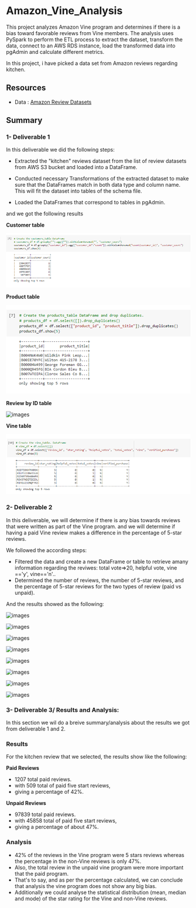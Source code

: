 # Amazon_Vine_Analysis

This project analyzes Amazon Vine program and determines if there is a bias toward favorable reviews from Vine members.
The analysis uses PySpark to perform the ETL process to extract the dataset, transform the data, connect to an AWS RDS instance, load the transformed data into pgAdmin and calculate different metrics.

In this project, i have picked a data set from Amazon reviews regarding kitchen.


## Resources
- Data : [Amazon Review Datasets](https://s3.amazonaws.com/amazon-reviews-pds/tsv/amazon_reviews_us_Kitchen_v1_00.tsv.gz)

## Summary 

### 1- Deliverable 1

In this deliverable we did the following steps:

- Extracted the "kitchen" reviews dataset from the list of review datasets from AWS S3 bucket and loaded into a DataFrame.

- Conducted necessary Transformations of the extracted dataset to make sure that the DataFrames match in both data type and column name. This will fit the dataset into tables of the schema file.

- Loaded the DataFrames that correspond to tables in pgAdmin.

and we got the following results

**Customer table**

![images](https://github.com/morriscomia/Amazon_Vine_Analysis/blob/main/Resources/Customer_table.PNG)

**Product table**

![images](https://github.com/morriscomia/Amazon_Vine_Analysis/blob/main/Resources/Product_table.png)

**Review by ID table**

![images](https://github.com/benaziziasmae/Amazon_Vine_Analysis/blob/main/Resources/Review_ID_table.PNG)

**Vine table**

![images](https://github.com/morriscomia/Amazon_Vine_Analysis/blob/main/Resources/vine_table.png)



### 2- Deliverable 2

In this deliverable, we will determine if there is any bias towards reviews that were written as part of the Vine program. and we will determine if having a paid Vine review makes a difference in the percentage of 5-star reviews.

We followed the according steps:

- Filtered the data and create a new DataFrame or table to retrieve amany information regarding the reviwes: total vote=>20, helpful vote, vine =='y', vine=='n'..
- Determined the number of reviews, the number of 5-star reviews, and the percentage of 5-star reviews for the two types of review (paid vs unpaid).

And the results showed as the following:

![images](https://github.com/benaziziasmae/Amazon_Vine_Analysis/blob/main/Resources/total_vote.PNG)

![images](https://github.com/benaziziasmae/Amazon_Vine_Analysis/blob/main/Resources/helpful_vote.PNG)

![images](https://github.com/benaziziasmae/Amazon_Vine_Analysis/blob/main/Resources/vine_y.PNG)

![images](https://github.com/benaziziasmae/Amazon_Vine_Analysis/blob/main/Resources/vine_n.PNG)

![images](https://github.com/benaziziasmae/Amazon_Vine_Analysis/blob/main/Resources/total_paid_reviews.PNG)

![images](https://github.com/benaziziasmae/Amazon_Vine_Analysis/blob/main/Resources/five_star_Reviews.PNG)

![images](https://github.com/benaziziasmae/Amazon_Vine_Analysis/blob/main/Resources/total_unpaid_reviews.PNG)

![images](https://github.com/benaziziasmae/Amazon_Vine_Analysis/blob/main/Resources/unpaid_five_star_reviews.PNG)

### 3- Deliverable 3/ Results and Analysis:

In this section we wil do a breive summary/analysis about the results we got from deliverable 1 and 2.

### Results
For the kitchen review that we selected, the results show like the following:

**Paid Reviews**

- 1207 total paid reviews.
- with 509 total of paid five start reviews, 
- giving a percentage of 42%.


**Unpaid Reviews**
- 97839 total paid reviews.
- with 45858 total of paid five start reviews, 
- giving a percentage of about 47%.

### Analysis

- 42% of the reviews in the Vine program were 5 stars reviews whereas the percentage in the non-Vine reviews is only 47%.
- Also, the total review in the unpaid vine program were more important that the paid program.
- That's to say, and as per the percentage calculated, we can conclude that analysis the vine program does not show any big bias.
- Additionally we could analyse the statistical distribution (mean, median and mode) of the star rating for the Vine and non-Vine reviews.
